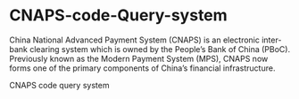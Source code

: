 # CNAPS-code-Query-system
China National Advanced Payment System (CNAPS) is an electronic inter-bank clearing system which is owned by the People’s Bank of China (PBoC). Previously known as the Modern Payment System (MPS), CNAPS now forms one of the primary components of China’s financial infrastructure.

CNAPS code query system

